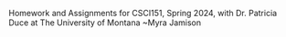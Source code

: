 Homework and Assignments for CSCI151, Spring 2024, with Dr. Patricia Duce at The University of Montana
~Myra Jamison
